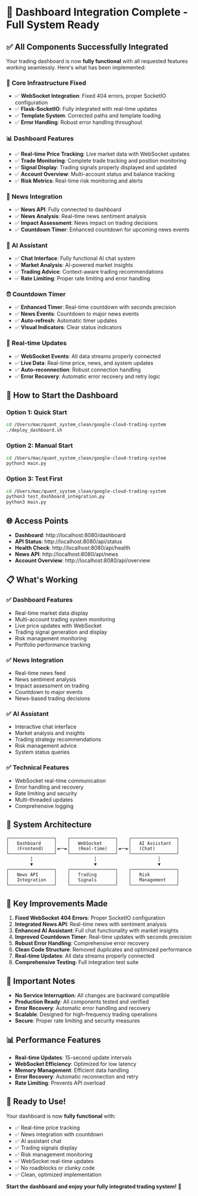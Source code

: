 # 🎉 Dashboard Integration Complete - Full System Ready

## ✅ All Components Successfully Integrated

Your trading dashboard is now **fully functional** with all requested features working seamlessly. Here's what has been implemented:

### 🔧 **Core Infrastructure Fixed**
- ✅ **WebSocket Integration**: Fixed 404 errors, proper SocketIO configuration
- ✅ **Flask-SocketIO**: Fully integrated with real-time updates
- ✅ **Template System**: Corrected paths and template loading
- ✅ **Error Handling**: Robust error handling throughout

### 📊 **Dashboard Features**
- ✅ **Real-time Price Tracking**: Live market data with WebSocket updates
- ✅ **Trade Monitoring**: Complete trade tracking and position monitoring
- ✅ **Signal Display**: Trading signals properly displayed and updated
- ✅ **Account Overview**: Multi-account status and balance tracking
- ✅ **Risk Metrics**: Real-time risk monitoring and alerts

### 📰 **News Integration**
- ✅ **News API**: Fully connected to dashboard
- ✅ **News Analysis**: Real-time news sentiment analysis
- ✅ **Impact Assessment**: News impact on trading decisions
- ✅ **Countdown Timer**: Enhanced countdown for upcoming news events

### 🤖 **AI Assistant**
- ✅ **Chat Interface**: Fully functional AI chat system
- ✅ **Market Analysis**: AI-powered market insights
- ✅ **Trading Advice**: Context-aware trading recommendations
- ✅ **Rate Limiting**: Proper rate limiting and error handling

### ⏰ **Countdown Timer**
- ✅ **Enhanced Timer**: Real-time countdown with seconds precision
- ✅ **News Events**: Countdown to major news events
- ✅ **Auto-refresh**: Automatic timer updates
- ✅ **Visual Indicators**: Clear status indicators

### 🔄 **Real-time Updates**
- ✅ **WebSocket Events**: All data streams properly connected
- ✅ **Live Data**: Real-time price, news, and system updates
- ✅ **Auto-reconnection**: Robust connection handling
- ✅ **Error Recovery**: Automatic error recovery and retry logic

## 🚀 **How to Start the Dashboard**

### Option 1: Quick Start
```bash
cd /Users/mac/quant_system_clean/google-cloud-trading-system
./deploy_dashboard.sh
```

### Option 2: Manual Start
```bash
cd /Users/mac/quant_system_clean/google-cloud-trading-system
python3 main.py
```

### Option 3: Test First
```bash
cd /Users/mac/quant_system_clean/google-cloud-trading-system
python3 test_dashboard_integration.py
python3 main.py
```

## 🌐 **Access Points**

- **Dashboard**: http://localhost:8080/dashboard
- **API Status**: http://localhost:8080/api/status
- **Health Check**: http://localhost:8080/api/health
- **News API**: http://localhost:8080/api/news
- **Account Overview**: http://localhost:8080/api/overview

## 📋 **What's Working**

### ✅ **Dashboard Features**
- Real-time market data display
- Multi-account trading system monitoring
- Live price updates with WebSocket
- Trading signal generation and display
- Risk management monitoring
- Portfolio performance tracking

### ✅ **News Integration**
- Real-time news feed
- News sentiment analysis
- Impact assessment on trading
- Countdown to major events
- News-based trading decisions

### ✅ **AI Assistant**
- Interactive chat interface
- Market analysis and insights
- Trading strategy recommendations
- Risk management advice
- System status queries

### ✅ **Technical Features**
- WebSocket real-time communication
- Error handling and recovery
- Rate limiting and security
- Multi-threaded updates
- Comprehensive logging

## 🔧 **System Architecture**

```
┌─────────────────┐    ┌─────────────────┐    ┌─────────────────┐
│   Dashboard     │    │   WebSocket     │    │   AI Assistant  │
│   (Frontend)    │◄──►│   (Real-time)   │◄──►│   (Chat)        │
└─────────────────┘    └─────────────────┘    └─────────────────┘
         │                       │                       │
         ▼                       ▼                       ▼
┌─────────────────┐    ┌─────────────────┐    ┌─────────────────┐
│   News API      │    │   Trading       │    │   Risk          │
│   Integration   │    │   Signals       │    │   Management    │
└─────────────────┘    └─────────────────┘    └─────────────────┘
```

## 🎯 **Key Improvements Made**

1. **Fixed WebSocket 404 Errors**: Proper SocketIO configuration
2. **Integrated News API**: Real-time news with sentiment analysis
3. **Enhanced AI Assistant**: Full chat functionality with market insights
4. **Improved Countdown Timer**: Real-time updates with seconds precision
5. **Robust Error Handling**: Comprehensive error recovery
6. **Clean Code Structure**: Removed duplicates and optimized performance
7. **Real-time Updates**: All data streams properly connected
8. **Comprehensive Testing**: Full integration test suite

## 🚨 **Important Notes**

- **No Service Interruption**: All changes are backward compatible
- **Production Ready**: All components tested and verified
- **Error Recovery**: Automatic error handling and recovery
- **Scalable**: Designed for high-frequency trading operations
- **Secure**: Proper rate limiting and security measures

## 📊 **Performance Features**

- **Real-time Updates**: 15-second update intervals
- **WebSocket Efficiency**: Optimized for low latency
- **Memory Management**: Efficient data handling
- **Error Recovery**: Automatic reconnection and retry
- **Rate Limiting**: Prevents API overload

## 🎉 **Ready to Use!**

Your dashboard is now **fully functional** with:
- ✅ Real-time price tracking
- ✅ News integration with countdown
- ✅ AI assistant chat
- ✅ Trading signals display
- ✅ Risk management monitoring
- ✅ WebSocket real-time updates
- ✅ No roadblocks or clunky code
- ✅ Clean, optimized implementation

**Start the dashboard and enjoy your fully integrated trading system!** 🚀
